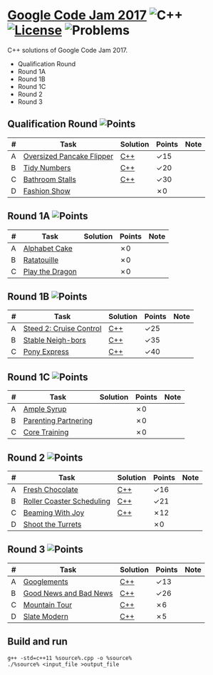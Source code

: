 # [Google Code Jam 2017](https://code.google.com/codejam/past-contests) ![C++](https://img.shields.io/badge/language-C++-orange.svg) [![License](https://img.shields.io/badge/license-MIT-blue.svg)](./LICENSE.md) ![Problems](https://img.shields.io/badge/progress-10%2F21-ff69b4.svg) 

C++ solutions of Google Code Jam 2017.

* Qualification Round
* Round 1A
* Round 1B
* Round 1C
* Round 2
* Round 3

## Qualification Round ![Points](https://img.shields.io/badge/points-65%2F100-blue.svg)

| # | Task | Solution | Points | Note |
|---| ---- | ------ | -------- | ---- |
| A | [Oversized Pancake Flipper](https://code.google.com/codejam/contest/3264486/dashboard#s=p0) | [C++](./Qualification%20Round/oversized_pancake_flipper.cpp) | ✓15 | | 
| B | [Tidy Numbers](https://code.google.com/codejam/contest/3264486/dashboard#s=p1) | [C++](./Qualification%20Round/tidy_numbers.cpp) | ✓20 | | 
| C | [Bathroom Stalls](https://code.google.com/codejam/contest/3264486/dashboard#s=p2) | [C++](./Qualification%20Round/bathroom_stalls.cpp) | ✓30 | | 
| D | [Fashion Show](https://code.google.com/codejam/contest/3264486/dashboard#s=p3) |   | ✗0 | | 

## Round 1A ![Points](https://img.shields.io/badge/points-0%2F3-blue.svg)

| # | Task | Solution | Points | Note |
|---| ---- | ------ | -------- | ---- |
| A | [Alphabet Cake](https://code.google.com/codejam/contest/5304486/dashboard#s=p0) |   | ✗0 | | 
| B | [Ratatouille](https://code.google.com/codejam/contest/5304486/dashboard#s=p1) |   | ✗0 | | 
| C | [Play the Dragon](https://code.google.com/codejam/contest/5304486/dashboard#s=p2) |   | ✗0 | | 

## Round 1B ![Points](https://img.shields.io/badge/points-100%2F100-blue.svg)

| # | Task | Solution | Points | Note |
|---| ---- | ------ | -------- | ---- |
| A | [Steed 2: Cruise Control](https://code.google.com/codejam/contest/8294486/dashboard#s=p0) | [C++](./Round%201B/steed_2_cruise_control.cpp) | ✓25 | | 
| B | [Stable Neigh-bors](https://code.google.com/codejam/contest/8294486/dashboard#s=p1) | [C++](./Round%201B/stable_neighbors.cpp) | ✓35 | | 
| C | [Pony Express](https://code.google.com/codejam/contest/8294486/dashboard#s=p2) | [C++](./Round%201B/pony_express.cpp) | ✓40 | | 

## Round 1C ![Points](https://img.shields.io/badge/points-0%2F3-blue.svg)

| # | Task | Solution | Points | Note |
|---| ---- | ------ | -------- | ---- |
| A | [Ample Syrup](https://code.google.com/codejam/contest/3274486/dashboard#s=p0) |   | ✗0 | | 
| B | [Parenting Partnering](https://code.google.com/codejam/contest/3274486/dashboard#s=p1) |   | ✗0 | | 
| C | [Core Training](https://code.google.com/codejam/contest/3274486/dashboard#s=p2) |   | ✗0 | | 

## Round 2 ![Points](https://img.shields.io/badge/points-49%2F100-blue.svg)

| # | Task | Solution | Points | Note |
|---| ---- | ------ | -------- | ---- |
| A | [Fresh Chocolate](https://code.google.com/codejam/contest/5314486/dashboard#s=p0) | [C++](./Round%202/fresh_chocolate.cpp) | ✓16 | | 
| B | [Roller Coaster Scheduling](https://code.google.com/codejam/contest/5314486/dashboard#s=p1) | [C++](./Round%202/roller_coaster_scheduling.cpp) | ✓21 | | 
| C | [Beaming With Joy](https://code.google.com/codejam/contest/5314486/dashboard#s=p2) | [C++](./Round%202/beaming_with_joy.cpp) | ✗12 | | 
| D | [Shoot the Turrets](https://code.google.com/codejam/contest/5314486/dashboard#s=p3) |   | ✗0 | | 

## Round 3 ![Points](https://img.shields.io/badge/points-50%2F100-blue.svg)

| # | Task | Solution | Points | Note |
|---| ---- | ------ | -------- | ---- |
| A | [Googlements](https://code.google.com/codejam/contest/8304486/dashboard#s=p0) | [C++](./Round%203/googlements.cpp) | ✓13 | | 
| B | [Good News and Bad News](https://code.google.com/codejam/contest/8304486/dashboard#s=p1) | [C++](./Round%203/good_news_and_bad_news.cpp) | ✓26 | | 
| C | [Mountain Tour](https://code.google.com/codejam/contest/8304486/dashboard#s=p2) | [C++](./Round%203/mountain_tour.cpp) | ✗6 | | 
| D | [Slate Modern](https://code.google.com/codejam/contest/8304486/dashboard#s=p3) | [C++](./Round%203/slate_modern.cpp) | ✗5 | | 

## Build and run
```
g++ -std=c++11 %source%.cpp -o %source%
./%source% <input_file >output_file
```
